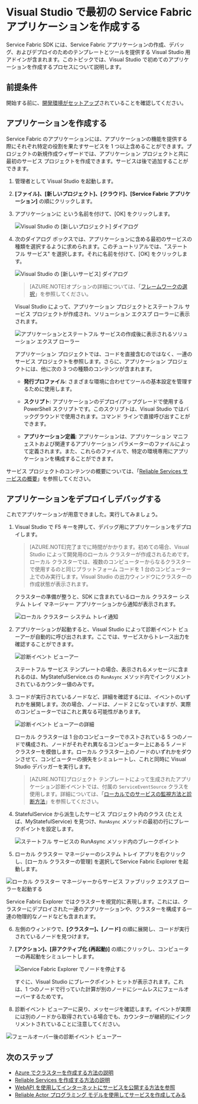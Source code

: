 <properties
   pageTitle="Visual Studio で最初の Service Fabric アプリケーションを作成する | Microsoft Azure"
   description="Visual Studio を使用して Service Fabric アプリケーションを作成、デプロイ、デバッグする"
   services="service-fabric"
   documentationCenter=".net"
   authors="seanmck"
   manager="timlt"
   editor=""/>

<tags
   ms.service="service-fabric"
   ms.devlang="dotNet"
   ms.topic="hero-article"
   ms.tgt_pltfrm="NA"
   ms.workload="NA"
   ms.date="11/13/2015"
   ms.author="seanmck"/>

# Visual Studio で最初の Service Fabric アプリケーションを作成する

Service Fabric SDK には、Service Fabric アプリケーションの作成、デバッグ、およびデプロイのためのテンプレートとツールを提供する Visual Studio 用アドインが含まれます。このトピックでは、Visual Studio で初めてのアプリケーションを作成するプロセスについて説明します。

## 前提条件

開始する前に、[開発環境がセットアップ](service-fabric-get-started.md)されていることを確認してください。

## アプリケーションを作成する

Service Fabric のアプリケーションには、アプリケーションの機能を提供する際にそれぞれ特定の役割を果たすサービスを 1 つ以上含めることができます。プロジェクトの新規作成ウィザードでは、アプリケーション プロジェクトと共に最初のサービス プロジェクトを作成できます。サービスは後で追加することができます。

1. 管理者として Visual Studio を起動します。

2. **[ファイル]、[新しいプロジェクト]、[クラウド]、[Service Fabric アプリケーション]** の順にクリックします。

3. アプリケーションに という名前を付けて、[OK] をクリックします。

	![Visual Studio の [新しいプロジェクト] ダイアログ][1]

4. 次のダイアログ ボックスでは、アプリケーションに含める最初のサービスの種類を選択するように求められます。このチュートリアルでは、"ステートフル サービス" を選択します。それに名前を付けて、[OK] をクリックします。

	![Visual Studio の [新しいサービス] ダイアログ][2]

	>[AZURE.NOTE]オプションの詳細については、「[フレームワークの選択](service-fabric-choose-framework.md)」を参照してください。

	Visual Studio によって、アプリケーション プロジェクトとステートフル サービス プロジェクトが作成され、ソリューション エクスプ ローラーに表示されます。

	![アプリケーションとステートフル サービスの作成後に表示されるソリューション エクスプ ローラー][3]

	アプリケーション プロジェクトでは、コードを直接含むのではなく、一連のサービス プロジェクトを参照します。さらに、アプリケーション プロジェクトには、他に次の 3 つの種類のコンテンツが含まれます。

	- **発行プロファイル**: さまざまな環境に合わせてツールの基本設定を管理するために使用します。

	- **スクリプト**: アプリケーションのデプロイ/アップグレードで使用する PowerShell スクリプトです。このスクリプトは、Visual Studio ではバックグラウンドで使用されます。コマンド ラインで直接呼び出すことができます。

	- **アプリケーション定義**: アプリケーションは、アプリケーション マニフェストおよび関連するアプリケーション パラメーターのファイルによって定義されます。また、これらのファイルで、特定の環境専用にアプリケーションを構成することができます。

  サービス プロジェクトのコンテンツの概要については、「[Reliable Services サービスの概要](service-fabric-reliable-services-quick-start.md)」を参照してください。

## アプリケーションをデプロイしデバッグする

これでアプリケーションが用意できました。実行してみましょう。

1. Visual Studio で F5 キーを押して、デバッグ用にアプリケーションをデプロイします。

	>[AZURE.NOTE]完了までに時間がかかります。初めての場合、Visual Studio によって開発用のローカル クラスターが作成されるためです。ローカル クラスターでは、複数のコンピューターからなるクラスターで使用するのと同じプラットフォーム コードを 1 台のコンピューター上でのみ実行します。Visual Studio の出力ウィンドウにクラスターの作成状態が表示されます。

	クラスターの準備が整うと、SDK に含まれているローカル クラスター システム トレイ マネージャー アプリケーションから通知が表示されます。

	![ローカル クラスター システム トレイ通知][4]

2. アプリケーションが起動すると、Visual Studio によって診断イベント ビューアーが自動的に呼び出されます。ここでは、サービスからトレース出力を確認することができます。

	![診断イベント ビューアー][5]

	ステートフル サービス テンプレートの場合、表示されるメッセージに含まれるのは、MyStatefulService.cs の `RunAsync` メソッド内でインクリメントされているカウンター値のみです。

3. コードが実行されているノードなど、詳細を確認するには、イベントのいずれかを展開します。次の場合、ノードは、ノード 2 になっていますが、実際のコンピューターではこれと異なる可能性があります。

	![診断イベント ビューアーの詳細][6]

	ローカル クラスターは 1 台のコンピューターでホストされている 5 つのノードで構成され、ノードがそれぞれ異なるコンピューター上にある 5 ノード クラスターを模倣します。ローカル クラスター上のノードのいずれかをダウンさせて、コンピューターの損失をシミュレートし、これと同時に Visual Studio デバッガーを実行します。

    >[AZURE.NOTE]プロジェクト テンプレートによって生成されたアプリケーション診断イベントでは、付属の `ServiceEventSource` クラスを使用します。詳細については、「[ローカルでのサービスの監視方法と診断方法](service-fabric-diagnostics-how-to-monitor-and-diagnose-services-locally)」を参照してください。

4. StatefulService から派生したサービス プロジェクト内のクラス (たとえば、MyStatefulService) を見つけ、`RunAsync` メソッドの最初の行にブレークポイントを設定します。

	![ステートフル サービスの RunAsync メソッド内のブレークポイント][7]

5. ローカル クラスター マネージャーのシステム トレイ アプリを右クリックし、[ローカル クラスターの管理] を選択してService Fabric Explorer を起動します。

  ![ローカル クラスター マネージャーからサービス ファブリック エクスプ ローラーを起動する][systray-launch-sfx]

  Service Fabric Explorer ではクラスターを視覚的に表現します。これには、クラスターにデプロイされた一連のアプリケーションや、クラスターを構成する一連の物理的なノードなども含まれます。

6. 左側のウィンドウで、**[クラスター]、[ノード]** の順に展開し、コードが実行されているノードを見つけます。

7. **[アクション]、[非アクティブ化 (再起動)]** の順にクリックし、コンピューターの再起動をシミュレートします。

	![Service Fabric Explorer でノードを停止する][sfx-stop-node]

	すぐに、Visual Studio にブレークポイント ヒットが表示されます。これは、1 つのノードで行っていた計算が別のノードにシームレスにフェールオーバーするためです。

8. 診断イベント ビューアーに戻り、メッセージを確認します。イベントが実際には別のノードから取得されている場合でも、カウンターが継続的にインクリメントされていることに注意してください。

  ![フェールオーバー後の診断イベント ビューアー][diagnostic-events-viewer-detail-post-failover]


## 次のステップ

- [Azure でクラスターを作成する方法の説明](service-fabric-cluster-creation-via-portal.md)
- [Reliable Services を作成する方法の説明](service-fabric-reliable-services-quick-start.md)
- [WebAPI を使用してインターネットにサービスを公開する方法を参照](service-fabric-add-a-web-frontend.md)
- [Reliable Actor プログラミング モデルを使用してサービスを作成してみる](service-fabric-reliable-actors-get-started.md)

<!-- Image References -->

[1]: ./media/service-fabric-create-your-first-application-in-visual-studio/new-project-dialog.png
[2]: ./media/service-fabric-create-your-first-application-in-visual-studio/new-project-dialog-2.png
[3]: ./media/service-fabric-create-your-first-application-in-visual-studio/solution-explorer-stateful-service-template.png
[4]: ./media/service-fabric-create-your-first-application-in-visual-studio/local-cluster-manager-notification.png
[5]: ./media/service-fabric-create-your-first-application-in-visual-studio/diagnostic-events-viewer.png
[6]: ./media/service-fabric-create-your-first-application-in-visual-studio/diagnostic-events-viewer-detail.png
[7]: ./media/service-fabric-create-your-first-application-in-visual-studio/runasync-breakpoint.png
[sfx-stop-node]: ./media/service-fabric-create-your-first-application-in-visual-studio/sfe-deactivate-node.png
[systray-launch-sfx]: ./media/service-fabric-create-your-first-application-in-visual-studio/launch-sfx.png
[diagnostic-events-viewer-detail-post-failover]: ./media/service-fabric-create-your-first-application-in-visual-studio/diagnostic-events-viewer-detail-post-failover.png

<!---HONumber=Nov15_HO4-->